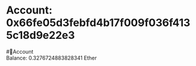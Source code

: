 
Account: 0x66fe05d3febfd4b17f009f036f4135c18d9e22e3
===================================================
  
#📜Account  
Balance: 0.3276724883828341 Ether